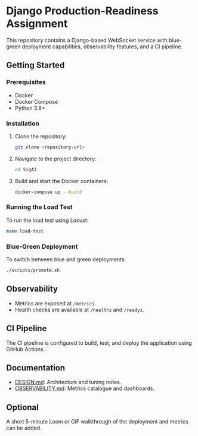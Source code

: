 # Django Production-Readiness Assignment

This repository contains a Django-based WebSocket service with blue-green deployment capabilities, observability features, and a CI pipeline.

## Getting Started

### Prerequisites
- Docker
- Docker Compose
- Python 3.8+

### Installation
1. Clone the repository:
   ```bash
   git clone <repository-url>
   ```
2. Navigate to the project directory:
   ```bash
   cd SigAI
   ```
3. Build and start the Docker containers:
   ```bash
   docker-compose up --build
   ```

### Running the Load Test
To run the load test using Locust:
```bash
make load-test
```

### Blue-Green Deployment
To switch between blue and green deployments:
```bash
./scripts/promote.sh
```

## Observability
- Metrics are exposed at `/metrics`.
- Health checks are available at `/healthz` and `/readyz`.

## CI Pipeline
The CI pipeline is configured to build, test, and deploy the application using GitHub Actions.

## Documentation
- [DESIGN.md](docs/DESIGN.md): Architecture and tuning notes.
- [OBSERVABILITY.md](docs/OBSERVABILITY.md): Metrics catalogue and dashboards.

## Optional
A short 5-minute Loom or GIF walkthrough of the deployment and metrics can be added.